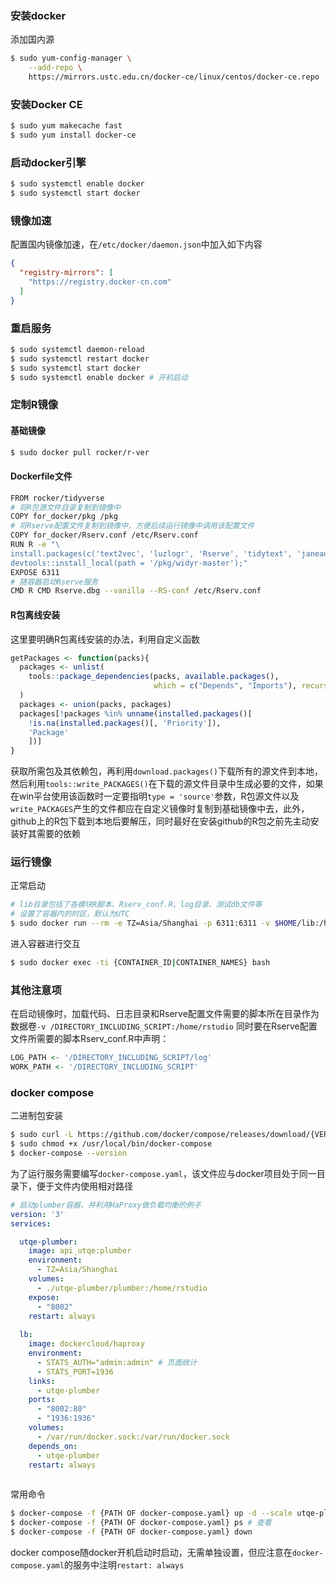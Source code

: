 ### 安装docker
添加国内源
```bash
$ sudo yum-config-manager \
    --add-repo \
    https://mirrors.ustc.edu.cn/docker-ce/linux/centos/docker-ce.repo
```
### 安装Docker CE
```bash
$ sudo yum makecache fast
$ sudo yum install docker-ce
```
### 启动docker引擎
```bash
$ sudo systemctl enable docker
$ sudo systemctl start docker
```
### 镜像加速
配置国内镜像加速，在`/etc/docker/daemon.json`中加入如下内容
```json
{
  "registry-mirrors": [
    "https://registry.docker-cn.com"
  ]
}
```
### 重启服务
```bash
$ sudo systemctl daemon-reload
$ sudo systemctl restart docker
$ sudo systemctl start docker 
$ sudo systemctl enable docker # 开机启动
```

### 定制R镜像
#### 基础镜像
```bash
$ sudo docker pull rocker/r-ver
```
#### Dockerfile文件
```bash
FROM rocker/tidyverse
# 将R包源文件目录复制到镜像中
COPY for_docker/pkg /pkg
# 将Rserve配置文件复制到镜像中，方便后续运行镜像中调用该配置文件
COPY for_docker/Rserv.conf /etc/Rserv.conf
RUN R -e "\ 
install.packages(c('text2vec', 'luzlogr', 'Rserve', 'tidytext', 'janeaustenr', 'SnowballC', 'tokenizers', 'jiebaR'), type = 'source', contriburl = 'file:///pkg');\
devtools::install_local(path = '/pkg/widyr-master');"
EXPOSE 6311
# 随容器启动Rserve服务
CMD R CMD Rserve.dbg --vanilla --RS-conf /etc/Rserv.conf
```
#### R包离线安装
这里要明确R包离线安装的办法，利用自定义函数
```R
getPackages <- function(packs){
  packages <- unlist(
    tools::package_dependencies(packs, available.packages(),
                                which = c("Depends", "Imports"), recursive = TRUE)
  )
  packages <- union(packs, packages)
  packages[!packages %in% unname(installed.packages()[
    !is.na(installed.packages()[, 'Priority']), 
    'Package'
    ])]
}
```
获取所需包及其依赖包，再利用`download.packages()`下载所有的源文件到本地，然后利用`tools::write_PACKAGES()`在下载的源文件目录中生成必要的文件，如果在win平台使用该函数时一定要指明`type = 'source'`参数，R包源文件以及`write_PACKAGES`产生的文件都应在自定义镜像时复制到基础镜像中去，此外，github上的R包下载到本地后要解压，同时最好在安装github的R包之前先主动安装好其需要的依赖

### 运行镜像
正常启动
```bash
# lib目录包括了各模块R脚本、Rserv_conf.R、log目录、测试db文件等
# 设置了容器内的时区，默认为UTC
$ sudo docker run --rm -e TZ=Asia/Shanghai -p 6311:6311 -v $HOME/lib:/home/rstudio/ -d r-image
```
进入容器进行交互
```bash
$ sudo docker exec -ti {CONTAINER_ID|CONTAINER_NAMES} bash
```
### 其他注意项
在启动镜像时，加载代码、日志目录和Rserve配置文件需要的脚本所在目录作为数据卷`-v /DIRECTORY_INCLUDING_SCRIPT:/home/rstudio`
同时要在Rserve配置文件所需要的脚本Rserv\_conf.R中声明：
```R
LOG_PATH <- '/DIRECTORY_INCLUDING_SCRIPT/log'
WORK_PATH <- '/DIRECTORY_INCLUDING_SCRIPT'
```

### docker compose
二进制包安装
```bash
$ sudo curl -L https://github.com/docker/compose/releases/download/{VERSION}/docker-compose-`uname -s`-`uname -m` -o /usr/local/bin/docker-compose
$ sudo chmod +x /usr/local/bin/docker-compose
$ docker-compose --version
```
为了运行服务需要编写`docker-compose.yaml`，该文件应与docker项目处于同一目录下，便于文件内使用相对路径
```yaml
# 启动plumber容器，并利用HaProxy做负载均衡的例子
version: '3'
services:

  utqe-plumber:
    image: api_utqe:plumber
    environment: 
      - TZ=Asia/Shanghai
    volumes:
      - ./utqe-plumber/plumber:/home/rstudio
    expose: 
      - "8002"
    restart: always
      
  lb:
    image: dockercloud/haproxy
    environment:
      - STATS_AUTH="admin:admin" # 页面统计
      - STATS_PORT=1936
    links:
      - utqe-plumber
    ports:
      - "8002:80"
      - "1936:1936"
    volumes:
      - /var/run/docker.sock:/var/run/docker.sock
    depends_on:
      - utqe-plumber
    restart: always
    
```
常用命令
```bash
$ docker-compose -f {PATH OF docker-compose.yaml} up -d --scale utqe-plumber=3
$ docker-compose -f {PATH OF docker-compose.yaml} ps # 查看
$ docker-compose -f {PATH OF docker-compose.yaml} down
```
docker compose随docker开机启动时启动，无需单独设置，但应注意在`docker-compose.yaml`的服务中注明`restart: always`
